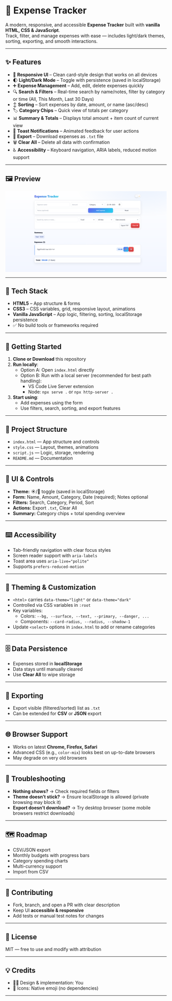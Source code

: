 # 💸 Expense Tracker

A modern, responsive, and accessible **Expense Tracker** built with **vanilla HTML, CSS & JavaScript**.  
Track, filter, and manage expenses with ease — includes light/dark themes, sorting, exporting, and smooth interactions.  

---

## ✨ Features
- 📱 **Responsive UI** – Clean card-style design that works on all devices  
- 🌓 **Light/Dark Mode** – Toggle with persistence (saved in localStorage)  
- ➕ **Expense Management** – Add, edit, delete expenses quickly  
- 🔍 **Search & Filters** – Real-time search by name/notes, filter by category or time (All, This Month, Last 30 Days)  
- ↕ **Sorting** – Sort expenses by date, amount, or name (asc/desc)  
- 🏷️ **Category Chips** – Quick view of totals per category  
- 📊 **Summary & Totals** – Displays total amount + item count of current view  
- 🔔 **Toast Notifications** – Animated feedback for user actions  
- 📂 **Export** – Download expenses as `.txt` file  
- 🗑️ **Clear All** – Delete all data with confirmation  
- ♿ **Accessibility** – Keyboard navigation, ARIA labels, reduced motion support  

---

## 🖼️ Preview
![image](https://github.com/MdSaifAli063/Expense-Tracker/blob/f83c878810980359eb870d538f2d991ebf942b0a/Screenshot%202025-09-23%20010618.png)

---

## 🧱 Tech Stack
- **HTML5** – App structure & forms  
- **CSS3** – CSS variables, grid, responsive layout, animations  
- **Vanilla JavaScript** – App logic, filtering, sorting, localStorage persistence  
- ✅ No build tools or frameworks required  

---

## 🚀 Getting Started
1. **Clone or Download** this repository  
2. **Run locally**:  
   - Option A: Open `index.html` directly  
   - Option B: Run with a local server (recommended for best path handling):  
     - VS Code Live Server extension  
     - Node: `npx serve .` or `npx http-server .`  
3. **Start using**:  
   - Add expenses using the form  
   - Use filters, search, sorting, and export features  

---

## 📁 Project Structure
- `index.html` — App structure and controls  
- `style.css` — Layout, themes, animations  
- `script.js` — Logic, storage, rendering  
- `README.md` — Documentation  

---

## 🧩 UI & Controls
- **Theme:** ☀️/🌙 toggle (saved in localStorage)  
- **Form:** Name, Amount, Category, Date (required); Notes optional  
- **Filters:** Search, Category, Period, Sort  
- **Actions:** Export `.txt`, Clear All  
- **Summary:** Category chips + total spending overview  

---

## ⌨️ Accessibility
- Tab-friendly navigation with clear focus styles  
- Screen reader support with `aria-labels`  
- Toast area uses `aria-live="polite"`  
- Supports `prefers-reduced-motion`  

---

## 🎨 Theming & Customization
- `<html>` carries `data-theme="light"` or `data-theme="dark"`  
- Controlled via CSS variables in `:root`  
- Key variables:  
  - Colors: `--bg, --surface, --text, --primary, --danger, ...`  
  - Components: `--card-radius, --radius, --shadow-1`  
- Update `<select>` options in `index.html` to add or rename categories  

---

## 🗄️ Data Persistence
- Expenses stored in **localStorage**  
- Data stays until manually cleared  
- Use **Clear All** to wipe storage  

---

## 🧪 Exporting
- Export visible (filtered/sorted) list as `.txt`  
- Can be extended for **CSV** or **JSON** export  

---

## 🌐 Browser Support
- Works on latest **Chrome, Firefox, Safari**  
- Advanced CSS (e.g., `color-mix`) looks best on up-to-date browsers  
- May degrade on very old browsers  

---

## 🔧 Troubleshooting
- **Nothing shows?** → Check required fields or filters  
- **Theme doesn’t stick?** → Ensure localStorage is allowed (private browsing may block it)  
- **Export doesn’t download?** → Try desktop browser (some mobile browsers restrict downloads)  

---

## 🗺️ Roadmap
- CSV/JSON export  
- Monthly budgets with progress bars  
- Category spending charts  
- Multi-currency support  
- Import from CSV  

---

## 🤝 Contributing
- Fork, branch, and open a PR with clear description  
- Keep UI **accessible & responsive**  
- Add tests or manual test notes for changes  

---

## 📄 License
MIT — free to use and modify with attribution  

---

## 💡 Credits
- 👨‍💻 Design & implementation: You  
- 🎨 Icons: Native emoji (no dependencies)  

---

